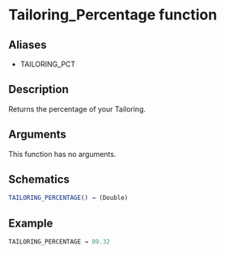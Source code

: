 # Tailoring_Percentage function

## Aliases

- TAILORING_PCT

## Description

Returns the percentage of your Tailoring.

## Arguments

This function has no arguments.

## Schematics

```js
TAILORING_PERCENTAGE() → (Double)
```

## Example

```js
TAILORING_PERCENTAGE → 89.32
```

